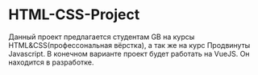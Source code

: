 # HTML-CSS-Project
Данный проект предлагается студентам GB на курсы HTML&CSS(профессональная вёрстка), а так же на курс Продвинуты Javascript. 
В конечном варианте проект будет работать на VueJS. Он находится в разработке.
